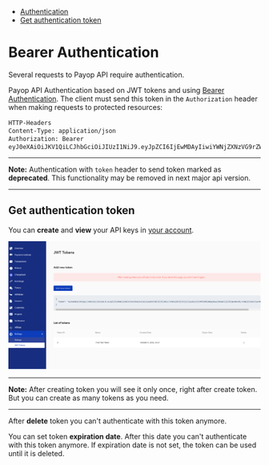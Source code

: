 * [Authentication](#authentication)
* [Get authentication token](#get-authentication-token)

# Bearer Authentication

Several requests to Payop API require authentication.

Payop API Authentication based on JWT tokens and using [Bearer Authentication](https://swagger.io/docs/specification/authentication/bearer-authentication/).
The client must send this token in the `Authorization` header when making requests to protected resources:

```
HTTP-Headers
Content-Type: application/json
Authorization: Bearer eyJ0eXAiOiJKV1QiLCJhbGciOiJIUzI1NiJ9.eyJpZCI6IjEwMDAyIiwiYWNjZXNzVG9rZW4iOm51bGwsInRpbWUiOjE1NjY5MTk4NDJ9.jebGttoGUOGQORsPyr5smSbE01fEGDjFgUkBCF342sc
``` 

----
**Note:** Authentication with `token` header to send token marked as **deprecated**. 
This functionality may be removed in next major api version.

----     

## Get authentication token

You can **create** and **view** your API keys in [your account](https://payop.com/en/profile/settings/jwt-token).

![Payop JWT Tokens page](./images/payop-jwt-page.png)

----
**Note:** After creating token you will see it only once, right after create token.
But you can create as many tokens as you need.

----

After **delete** token you can't authenticate with this token anymore.

You can set token **expiration date**. After this date you can't authenticate with this token anymore.
If expiration date is not set, the token can be used until it is deleted. 

